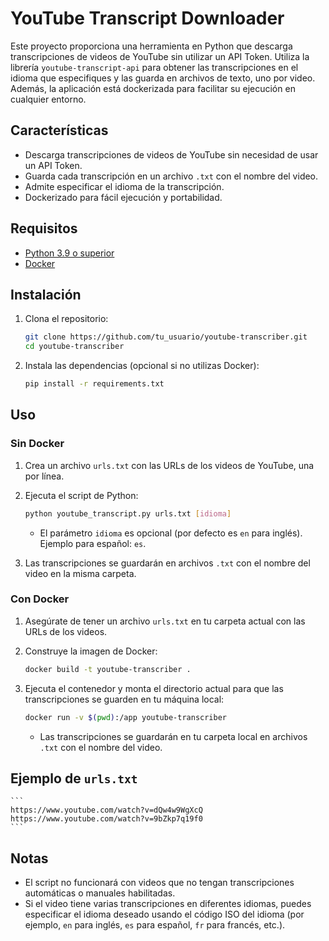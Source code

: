 # YouTube Transcript Downloader

Este proyecto proporciona una herramienta en Python que descarga transcripciones de videos de YouTube sin utilizar un API Token. Utiliza la librería `youtube-transcript-api` para obtener las transcripciones en el idioma que especifiques y las guarda en archivos de texto, uno por video. Además, la aplicación está dockerizada para facilitar su ejecución en cualquier entorno.

## Características

- Descarga transcripciones de videos de YouTube sin necesidad de usar un API Token.
- Guarda cada transcripción en un archivo `.txt` con el nombre del video.
- Admite especificar el idioma de la transcripción.
- Dockerizado para fácil ejecución y portabilidad.

## Requisitos

- [Python 3.9 o superior](https://www.python.org/downloads/)
- [Docker](https://www.docker.com/get-started)

## Instalación

1. Clona el repositorio:

    ```bash
    git clone https://github.com/tu_usuario/youtube-transcriber.git
    cd youtube-transcriber
    ```

2. Instala las dependencias (opcional si no utilizas Docker):

    ```bash
    pip install -r requirements.txt
    ```

## Uso

### Sin Docker

1. Crea un archivo `urls.txt` con las URLs de los videos de YouTube, una por línea.

2. Ejecuta el script de Python:

    ```bash
    python youtube_transcript.py urls.txt [idioma]
    ```

    - El parámetro `idioma` es opcional (por defecto es `en` para inglés). Ejemplo para español: `es`.

3. Las transcripciones se guardarán en archivos `.txt` con el nombre del video en la misma carpeta.

### Con Docker

1. Asegúrate de tener un archivo `urls.txt` en tu carpeta actual con las URLs de los videos.

2. Construye la imagen de Docker:

    ```bash
    docker build -t youtube-transcriber .
    ```

3. Ejecuta el contenedor y monta el directorio actual para que las transcripciones se guarden en tu máquina local:

    ```bash
    docker run -v $(pwd):/app youtube-transcriber
    ```

    - Las transcripciones se guardarán en tu carpeta local en archivos `.txt` con el nombre del video.

## Ejemplo de `urls.txt`

    ```
    https://www.youtube.com/watch?v=dQw4w9WgXcQ
    https://www.youtube.com/watch?v=9bZkp7q19f0
    ```

## Notas

- El script no funcionará con videos que no tengan transcripciones automáticas o manuales habilitadas.
- Si el video tiene varias transcripciones en diferentes idiomas, puedes especificar el idioma deseado usando el código ISO del idioma (por ejemplo, `en` para inglés, `es` para español, `fr` para francés, etc.).